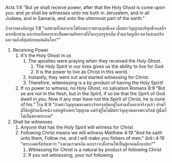 Acts 1:8 "But ye shall receive power, after that the Holy Ghost is come upon you: and ye shall be witnesses unto me both in Jerusalem, and in all Judaea, and in Samaria, and unto the uttermost part of the earth."

กิจการของอัครทูต 1:8 "แต่ท่านทั้งหลายจะได้รับพระราชทานฤทธิ์เดช เมื่อพระวิญญาณบริสุทธิ์จะเสด็จมาเหนือท่าน และท่านทั้งหลายจะเป็นพยานฝ่ายเราทั้งในกรุงเยรูซาเล็ม ทั่วแคว้นยูเดีย แคว้นสะมาเรีย และจนถึงที่สุดปลายแผ่นดินโลก""

1. Receiving Power
   1. It's the Holy Ghost in us
      1. The apostles were praying when they received the Holy Ghost.
         1. The Holy Spirit in our lives gives us the ability to live for God
         2. It is the power to live as Christ in this world.
      2. Instantly, they went out and started witnessing for Christ.
      3. Therefore, witenessing is a by product of having the Holy Spirit!
   2. If no power to witness, no Holy Ghost, no salvation
      Romans 8:9 "But ye are not in the flesh, but in the Spirit, if so be that the Spirit of God dwell in you. Now if any man have not the Spirit of Christ, he is none of his."
      โรม 8:9 "ถ้าพระวิญญาณของพระเจ้าทรงสถิตอยู่ในท่านทั้งหลายจริงๆแล้ว ท่านก็มิได้อยู่ฝ่ายเนื้อหนัง แต่อยู่ฝ่ายพระวิญญาณ แต่ถ้าผู้ใดไม่มีพระวิญญาณของพระคริสต์ ผู้นั้นก็ไม่เป็นของพระองค์"
2. Shall be witnesses
   1. Anyone that has the Holy Spirit will witness for Christ
   2. Following Christ means we will witness
      Matthew 4:19 "And he saith unto them, Follow me, and I will make you fishers of men."
      มัทธิว 4:19 "พระองค์ตรัสกับเขาว่า "จงตามเรามาเถิด และเราจะตั้งท่านให้เป็นผู้หาคนดั่งหาปลา""
      1. Witnessing for Christ is a natural by product of following Christ
      2. If you not witnessing, your not following